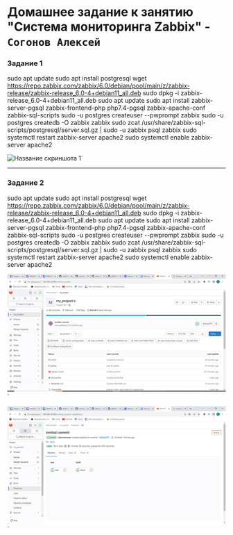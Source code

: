 # Домашнее задание к занятию "Система мониторинга Zabbix" - `Согонов Алексей`

### Задание 1

sudo apt update
sudo apt install postgresql
wget https://repo.zabbix.com/zabbix/6.0/debian/pool/main/z/zabbix-release/zabbix-release_6.0-4+debian11_all.deb
sudo dpkg -i zabbix-release_6.0-4+debian11_all.deb
sudo apt update
sudo apt install zabbix-server-pgsql zabbix-frontend-php php7.4-pgsql zabbix-apache-conf zabbix-sql-scripts
sudo -u postgres createuser --pwprompt zabbix
sudo -u postgres createdb -O zabbix zabbix
sudo zcat /usr/share/zabbix-sql-scripts/postgresql/server.sql.gz | sudo -u zabbix psql zabbix
sudo systemctl restart zabbix-server apache2
sudo systemctl enable zabbix-server apache2

![Название скриншота 1](https://github.com/SogonovAN/Zabbix-hw/blob/main/1.JPG)`


---

### Задание 2


sudo apt update
sudo apt install postgresql
wget https://repo.zabbix.com/zabbix/6.0/debian/pool/main/z/zabbix-release/zabbix-release_6.0-4+debian11_all.deb
sudo dpkg -i zabbix-release_6.0-4+debian11_all.deb
sudo apt update
sudo apt install zabbix-server-pgsql zabbix-frontend-php php7.4-pgsql zabbix-apache-conf zabbix-sql-scripts
sudo -u postgres createuser --pwprompt zabbix
sudo -u postgres createdb -O zabbix zabbix
sudo zcat /usr/share/zabbix-sql-scripts/postgresql/server.sql.gz | sudo -u zabbix psql zabbix
sudo systemctl restart zabbix-server apache2
sudo systemctl enable zabbix-server apache2


![Название скриншота 2](https://github.com/SogonovAN/gitlab-hw/blob/main/2.1.JPG)`

![Название скриншота 3](https://github.com/SogonovAN/gitlab-hw/blob/main/2.2.JPG)`

